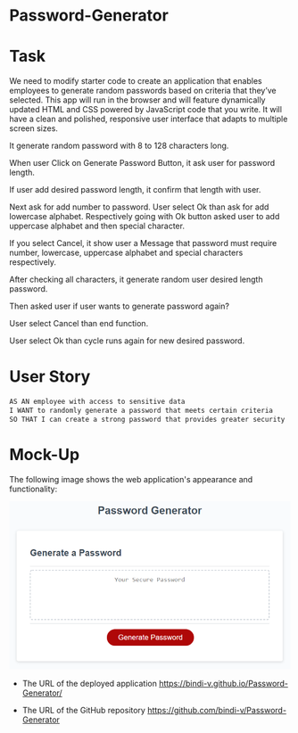# Password-Generator

# Task

We need to modify starter code to create an application that enables employees to generate random passwords based on criteria that they’ve selected. This app will run in the browser and will feature dynamically updated HTML and CSS powered by JavaScript code that you write. It will have a clean and polished, responsive user interface that adapts to multiple screen sizes.

It generate random password with 8 to 128 characters long.

When user Click on Generate Password Button, it ask user for password length.

If user add desired password length, it confirm that length with user.

Next ask for add number to password. User select Ok than ask for add lowercase alphabet. Respectively going with Ok button asked user to add uppercase alphabet and then special character.

If you select Cancel, it show user a Message that password must require number, lowercase, uppercase alphabet and special characters respectively.

After checking all characters, it generate random user desired length password.

Then asked user if user wants to generate password again?

User select Cancel than end function.

User select Ok than cycle runs again for new desired password.

# User Story

```
AS AN employee with access to sensitive data
I WANT to randomly generate a password that meets certain criteria
SO THAT I can create a strong password that provides greater security
```

# Mock-Up

The following image shows the web application's appearance and functionality:

![The Password Generator application displays a red button to "Generate Password".](03-javascript-homework-demo.png)


* The URL of the deployed application 
https://bindi-v.github.io/Password-Generator/

* The URL of the GitHub repository
https://github.com/bindi-v/Password-Generator
